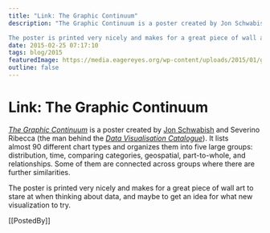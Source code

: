```yaml
---
title: "Link: The Graphic Continuum"
description: "The Graphic Continuum is a poster created by Jon Schwabish and Severino Ribecca (the man behind the Data Visualisation Catalogue). It lists almost 90 different chart types and organizes them into five large groups: distribution, time, comparing categories, geospatial, part-to-whole, and relationships. Some of them are connected across groups where there are further similarities.

The poster is printed very nicely and makes for a great piece of wall art to stare at when thinking about data, and maybe to get an idea for what new visualization to try."
date: 2015-02-25 07:17:10
tags: blog/2015
featuredImage: https://media.eagereyes.org/wp-content/uploads/2015/01/graphic-continuum-cropped.jpg
outline: false
---
```


# Link: The Graphic Continuum

<em><a href="http://policyviz.com/graphic-continuum/">The Graphic Continuum</a></em> is a poster created by <a href="http://policyviz.com/">Jon Schwabish</a> and Severino Ribecca (the man behind the <em><a href="http://www.datavizcatalogue.com">Data Visualisation Catalogue</a></em>). It lists almost 90 different chart types and organizes them into five large groups: distribution, time, comparing categories, geospatial, part-to-whole, and relationships. Some of them are connected across groups where there are further similarities.

The poster is printed very nicely and makes for a great piece of wall art to stare at when thinking about data, and maybe to get an idea for what new visualization to try.

[[PostedBy]]

